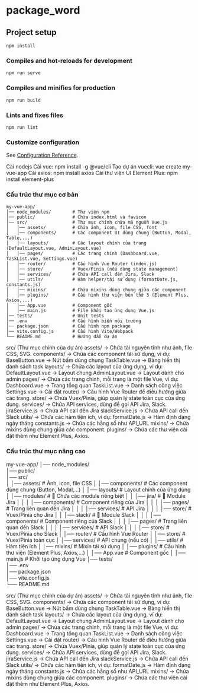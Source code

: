 # package_word

## Project setup
```
npm install
```

### Compiles and hot-reloads for development
```
npm run serve
```

### Compiles and minifies for production
```
npm run build
```

### Lints and fixes files
```
npm run lint
```

### Customize configuration
See [Configuration Reference](https://cli.vuejs.org/config/).


Cài nodejs
Cài vue:  npm install -g @vue/cli
Tạo dự án vuecli: vue create my-vue-app
Cài axios: npm install axios
Cài thư viện UI Element Plus: npm install element-plus



### Cấu trúc thư mục cơ bản 
    my-vue-app/
    │── node_modules/        # Thư viện npm
    │── public/              # Chứa index.html và favicon
    │── src/                 # Thư mục chính chứa mã nguồn Vue.js
    │   │── assets/          # Chứa ảnh, icon, file CSS, font
    │   │── components/      # Các component UI dùng chung (Button, Modal, Table,...)
    │   │── layouts/         # Các layout chính của trang (DefaultLayout.vue, AdminLayout.vue)
    │   │── pages/           # Các trang chính (Dashboard.vue, TaskList.vue, Settings.vue)
    │   │── router/          # Cấu hình Vue Router (index.js)
    │   │── store/           # Vuex/Pinia (nếu dùng state management)
    │   │── services/        # Chứa API call đến Jira, Slack
    │   │── utils/           # Hàm helper/tái sử dụng (formatDate.js, constants.js)
    │   │── mixins/          # Chứa mixins dùng chung giữa các component
    │   │── plugins/         # Cấu hình thư viện bên thứ 3 (Element Plus, Axios,...)
    │   │── App.vue          # Component gốc
    │   │── main.js          # File khởi tạo ứng dụng Vue.js
    │── tests/               # Unit tests
    │── .env                 # Cấu hình biến môi trường
    │── package.json         # Cấu hình npm package
    │── vite.config.js       # Cấu hình Vite/Webpack
    └── README.md            # Hướng dẫn dự án

src/ (Thư mục chính của dự án)
    assets/ → Chứa tài nguyên tĩnh như ảnh, file CSS, SVG.
    components/ → Chứa các component tái sử dụng, ví dụ:
        BaseButton.vue → Nút bấm dùng chung
        TaskTable.vue → Bảng hiển thị danh sách task
    layouts/ → Chứa các layout của ứng dụng, ví dụ:
        DefaultLayout.vue → Layout chung
        AdminLayout.vue → Layout dành cho admin
    pages/ → Chứa các trang chính, mỗi trang là một file Vue, ví dụ:
        Dashboard.vue → Trang tổng quan
        TaskList.vue → Danh sách công việc
        Settings.vue → Cài đặt
    router/ → Cấu hình Vue Router để điều hướng giữa các trang.
    store/ → Chứa Vuex/Pinia, giúp quản lý state toàn cục của ứng dụng.
    services/ → Chứa API services, dùng để gọi API Jira, Slack.
        jiraService.js → Chứa API call đến Jira
        slackService.js → Chứa API call đến Slack
    utils/ → Chứa các hàm tiện ích, ví dụ:
        formatDate.js → Hàm định dạng ngày tháng
        constants.js → Chứa các hằng số như API_URL
    mixins/ → Chứa mixins dùng chung giữa các component.
    plugins/ → Chứa các thư viện cài đặt thêm như Element Plus, Axios.





### Cấu trúc thư mục nâng cao
my-vue-app/
│── node_modules/        
│── public/             
│── src/                
│   │── assets/         # Ảnh, icon, file CSS
│   │── components/     # Các component dùng chung (Button, Modal,...)
│   │── layouts/        # Layout chính của ứng dụng
│   │── modules/        # 📂 Chứa các module riêng biệt
│   │   │── jira/       # 📂 Module Jira
│   │   │   │── components/   # Component riêng của Jira
│   │   │   │── pages/        # Trang liên quan đến Jira
│   │   │   │── services/     # API Jira
│   │   │   │── store/        # Vuex/Pinia cho Jira
│   │   │── slack/      # 📂 Module Slack
│   │   │   │── components/   # Component riêng của Slack
│   │   │   │── pages/        # Trang liên quan đến Slack
│   │   │   │── services/     # API Slack
│   │   │   │── store/        # Vuex/Pinia cho Slack
│   │── router/        # Cấu hình Vue Router
│   │── store/         # Vuex/Pinia toàn cục
│   │── services/      # API chung (nếu có)
│   │── utils/         # Hàm tiện ích
│   │── mixins/        # Mixin tái sử dụng
│   │── plugins/       # Cấu hình thư viện (Element Plus, Axios,...)
│   │── App.vue        # Component gốc
│   │── main.js        # Khởi tạo ứng dụng Vue
│── tests/             
│── .env              
│── package.json      
│── vite.config.js    
└── README.md        

src/ (Thư mục chính của dự án)
    assets/ → Chứa tài nguyên tĩnh như ảnh, file CSS, SVG.
    components/ → Chứa các component tái sử dụng, ví dụ:
        BaseButton.vue → Nút bấm dùng chung
        TaskTable.vue → Bảng hiển thị danh sách task
    layouts/ → Chứa các layout của ứng dụng, ví dụ:
        DefaultLayout.vue → Layout chung
        AdminLayout.vue → Layout dành cho admin
    pages/ → Chứa các trang chính, mỗi trang là một file Vue, ví dụ:
        Dashboard.vue → Trang tổng quan
        TaskList.vue → Danh sách công việc
        Settings.vue → Cài đặt
    router/ → Cấu hình Vue Router để điều hướng giữa các trang.
    store/ → Chứa Vuex/Pinia, giúp quản lý state toàn cục của ứng dụng.
    services/ → Chứa API services, dùng để gọi API Jira, Slack.
        jiraService.js → Chứa API call đến Jira
        slackService.js → Chứa API call đến Slack
    utils/ → Chứa các hàm tiện ích, ví dụ:
        formatDate.js → Hàm định dạng ngày tháng
        constants.js → Chứa các hằng số như API_URL
    mixins/ → Chứa mixins dùng chung giữa các component.
    plugins/ → Chứa các thư viện cài đặt thêm như Element Plus, Axios.


 <!-- Set-ExecutionPolicy RemoteSigned -->
 <!-- npm install axios -->



